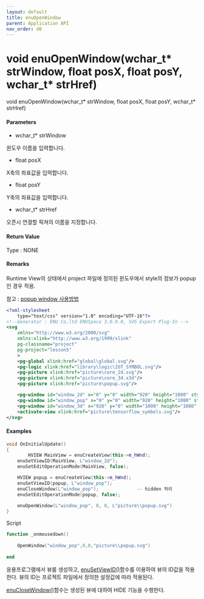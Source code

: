 ```yaml
---
layout: default
title: enuOpenWindow
parent: Application API
nav_order: d0
---
```

# void enuOpenWindow\(wchar\_t\* strWindow, float posX, float posY, wchar\_t\* strHref\)

void enuOpenWindow\(wchar\_t\* strWindow, float posX, float posY, wchar\_t\* strHref\)

#### Parameters

* wchar\_t\* strWindow

윈도우 이름을 입력합니다.

* float posX

X축의 좌표값을 입력합니다.

* float posY

Y축의 좌표값을 입력합니다.

* wchar\_t\* strHref

오픈시 연결할 픽쳐의 이름을 지정합니다.

#### Return Value

Type : NONE

#### Remarks

Runtime View의 상태에서 project 파일에 정의된 윈도우에서 style의 정보가 popup인 경우 적용.

참고 : [popup window 사용방법](/tutorial/editor/popup-window.html)

```xml
<?xml-stylesheet 
    type="text/css" version="1.0" encoding="UTF-16"?>
<!--Generator : ENU Co,ltd ENUSpace 3.0.0.0, SVG Export Plug-In -->
<svg 
    xmlns="http://www.w3.org/2000/svg"
    xmlns:xlink="http://www.w3.org/1999/xlink"
    pg-classname="project"
    pg-project="lesson5"
    > 
    <pg-global xlink:href="global\global.svg"/>
    <pg-logic xlink:href="library\logic\IOT_SYMBOL.svg"/>
    <pg-picture xlink:href="picture\core_2d.svg"/>
    <pg-picture xlink:href="picture\core_3d.x3d"/>
    <pg-picture xlink:href="picture\popup.svg"/>

    <pg-window id="window_2d" x="0" y="0" width="920" height="1080" style="2d view" border="Dialog Frame" xlink:href="picture\core_2d.svg"/>
    <pg-window id="window_pop" x="0" y="0" width="920" height="1080" style="popup" border="Dialog Frame" xlink:href=""/>
    <pg-window id="window_3d" x="920" y="0" width="1000" height="1080" style="3d view" border="Dialog Frame" xlink:href="picture\core_3d.x3d"/>
    <activate-view xlink:href="picture\tensorflow_symbols.svg"/>
</svg>
```

#### Examples

```cpp
void OnInitialUpdate()
{    
    	HVIEW MainView = enuCreateView(this->m_hWnd);
	enuSetViewID(MainView, L"window_2d");
	enuSetEditOperationMode(MainView, false);

	HVIEW popup = enuCreateView(this->m_hWnd);
	enuSetViewID(popup, L"window_pop");
	enuCloseWindow(L"window_pop");				-- hidden 처리
	enuSetEditOperationMode(popup, false);
	
	enuOpenWindow(L"window_pop", 0, 0, L"picture\\popup.svg")
}
```

Script

```lua
function _onmousedown()
	
	OpenWindow("window_pop",0,0,"picture\\popup.svg")
	
end
```

응용프로그램에서 뷰를 생성하고, [enuSetViewID\(\)](/ApplicationAPI/enuSetViewID.html)함수를 이용하여 뷰의 ID값을 적용한다. 뷰의 ID는 프로젝트 파일에서 정의한 설정값에 따라 적용된다. 

[enuCloseWindow\(\)](/ApplicationAPI/enuCloseWindow.html)함수는 생성된 뷰에 대하여 HIDE 기능을 수행한다. 

